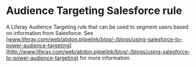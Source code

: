 # Audience Targeting Salesforce rule

A Liferay Audience Targeting rule that can be used to segment users based on information from Salesforce. See [www.liferay.com/web/abdon.pijpelink/blog/-/blogs/using-salesforce-to-power-audience-targeting](http://www.liferay.com/web/abdon.pijpelink/blog/-/blogs/using-salesforce-to-power-audience-targeting) for more information.
